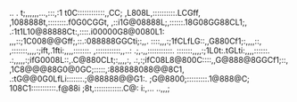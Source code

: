 

..            .
                     t;,,,,,,...,:::,:1
                    t0C::::::::::::,,CC;
                  ,L808L,::::::::::.LCGff,
                ,1088888t,::::::::.f0G0CGGt,
            ,::i1G@08888L;,::::::.18G08GG88CL1;,
          .:1t1L10@88888Ct:,::::.i00000G8@0080L1:
           ,,,::;1C008@@Gff;,::.:088888GGCti;:,,.
            ::::,,,:;1fCLfLG::,,G880Cf1;:,,,,::,
            ,:::::::,,,,:;ift,.1fti:,,,,:::::::.
            ,:::::::::::,,..: .;,.,,:::::::::::.
            :::::::,,,,:;1L0t:.tGLti:,,,,::::::.
           .:,,,,,:;ifG0008L::,.C@880CLt;:,,,,:,
          .:,:;ifC08L8@800C::::,,G@888@8GGCf1;::,
           ,1C8@@@88G0@0GC;:::::,:888888088@@8C1,
             .:tG@@0G0LfLi:::::::.;@88888@@G1:.
                 ;G@8800;:::::::::.1@888@C;
                   108C1:::::::::::.f@88i
                    ;8t,::::::::::::.C@:
                     i:,...      ..,,,;


